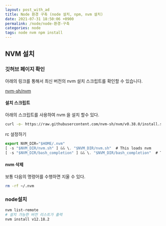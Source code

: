 ```yaml
---
layout: post_with_ad
title: Node 환경 구축 (node 설치, npm, nvm 설치)
date: 2021-07-31 18:50:06 +0900
permalink: /node/node-환경-구축
categories: node
tags: node nvm npm install
---
```


## NVM 설치

### 깃허브 페이지 확인

아래의 링크를 통해서 최신 버전의 nvm 설치 스크립트를 확인할 수 있습니다.

[nvm-sh/nvm](https://github.com/nvm-sh/nvm)

#### 설치 스크립트

아래의 스크립트를 사용하여 nvm 을 설치 할수 있다.

```bash
curl -o- https://raw.githubusercontent.com/nvm-sh/nvm/v0.38.0/install.sh | bash
```

rc 설정하기

```jsx
export NVM_DIR="$HOME/.nvm"
[ -s "$NVM_DIR/nvm.sh" ] && \. "$NVM_DIR/nvm.sh"  # This loads nvm
[ -s "$NVM_DIR/bash_completion" ] && \. "$NVM_DIR/bash_completion"  # This loads nvm bash_completion
```

#### nvm 삭제

보통 다음의 명령어를 수행하면 지울 수 있다.

```bash
rm -rf ~/.nvm
```

### node설치

```bash
nvm list-remote
# 설치 가능한 버전 리스트가 출력
nvm install v12.18.2
```
